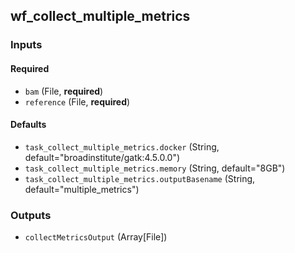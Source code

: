 
## wf_collect_multiple_metrics

### Inputs

#### Required

  * `bam` (File, **required**)
  * `reference` (File, **required**)

#### Defaults

  * `task_collect_multiple_metrics.docker` (String, default="broadinstitute/gatk:4.5.0.0")
  * `task_collect_multiple_metrics.memory` (String, default="8GB")
  * `task_collect_multiple_metrics.outputBasename` (String, default="multiple_metrics")

### Outputs

  * `collectMetricsOutput` (Array[File])
